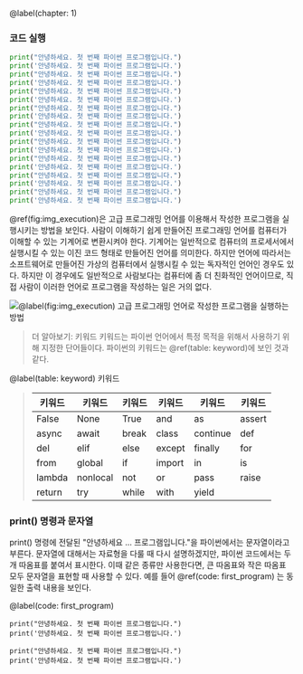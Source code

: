 \@label(chapter: 1)

### 코드 실행

``` python \@linenum 
print("안녕하세요. 첫 번째 파이썬 프로그램입니다.")
print('안녕하세요. 첫 번째 파이썬 프로그램입니다.')
print("안녕하세요. 첫 번째 파이썬 프로그램입니다.")
print('안녕하세요. 첫 번째 파이썬 프로그램입니다.')
print("안녕하세요. 첫 번째 파이썬 프로그램입니다.")
print('안녕하세요. 첫 번째 파이썬 프로그램입니다.')
print("안녕하세요. 첫 번째 파이썬 프로그램입니다.")
print('안녕하세요. 첫 번째 파이썬 프로그램입니다.')
print("안녕하세요. 첫 번째 파이썬 프로그램입니다.")
print('안녕하세요. 첫 번째 파이썬 프로그램입니다.')
print("안녕하세요. 첫 번째 파이썬 프로그램입니다.")
print('안녕하세요. 첫 번째 파이썬 프로그램입니다.')
print("안녕하세요. 첫 번째 파이썬 프로그램입니다.")
print('안녕하세요. 첫 번째 파이썬 프로그램입니다.')
print("안녕하세요. 첫 번째 파이썬 프로그램입니다.")
print('안녕하세요. 첫 번째 파이썬 프로그램입니다.')
print("안녕하세요. 첫 번째 파이썬 프로그램입니다.")
print('안녕하세요. 첫 번째 파이썬 프로그램입니다.')
```

\@ref(fig:img_execution)은 고급 프로그래밍 언어를 이용해서 작성한 프로그램을 실행시키는 방법을 보인다. 사람이 이해하기 쉽게 만들어진 프로그래밍 언어를 컴퓨터가 이해할 수 있는 기계어로 변환시켜야 한다. 기계어는 일반적으로 컴퓨터의 프로세서에서 실행시킬 수 있는 이진 코드 형태로 만들어진 언어를 의미한다. 하지만 언어에 따라서는 소프트웨어로 만들어진 가상의 컴퓨터에서 실행시킬 수 있는 독자적인 언어인 경우도 있다. 하지만 이 경우에도 일반적으로 사람보다는 컴퓨터에 좀 더 친화적인 언어이므로, 직접 사람이 이러한 언어로 프로그램을 작성하는 일은 거의 없다. 

![\@label(fig:img_execution) 고급 프로그래밍 언어로 작성한 프로그램을 실행하는 방법](figures/01/Execution.png)

> 더 알아보기: 키워드
> 키워드는 파이썬 언어에서 특정 목적을 위해서 사용하기 위해 지정한 단어들이다. 파이썬의 키워드는 \@ref(table: keyword)에 보인 것과 같다. 

\@label(table: keyword) 키워드 
> | 키워드 | 키워드 | 키워드 | 키워드 | 키워드 | 키워드 |
> | --- | --- | --- | --- | --- | --- |
> | False | None | True | and | as | assert |
> | async | await | break | class | continue | def |
> | del | elif | else | except | finally | for |
> | from | global | if | import | in | is | 
> | lambda | nonlocal | not | or | pass | raise |
> | return | try | while | with | yield | |

### print() 명령과 문자열

print() 명령에 전달된 \"안녕하세요 ... 프로그램입니다.\"을 파이썬에서는 문자열이라고 부른다. 문자열에 대해서는 자료형을 다룰 때 다시 설명하겠지만, 파이썬 코드에서는 두 개 따옴표를 붙여서 표시한다. 이때 같은 종류만 사용한다면, 큰 따옴표와 작은 따옴표 모두 문자열을 표현할 때 사용할 수 있다. 예를 들어 \@ref(code: first_program) 는 동일한 출력 내용을 보인다. 

\@label(code: first_program) 
```
print("안녕하세요. 첫 번째 파이썬 프로그램입니다.")
print('안녕하세요. 첫 번째 파이썬 프로그램입니다.')
```

``` \@linenum  
print("안녕하세요. 첫 번째 파이썬 프로그램입니다.")
print('안녕하세요. 첫 번째 파이썬 프로그램입니다.')
```


